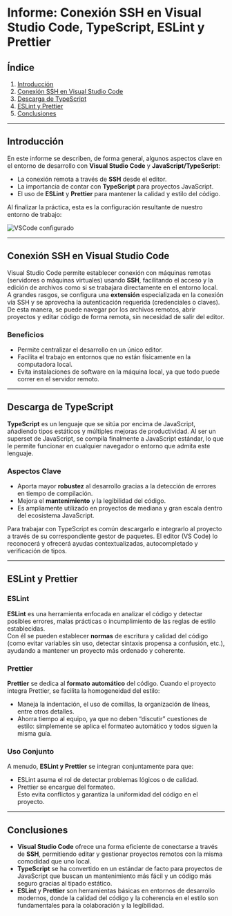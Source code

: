 # Informe: Conexión SSH en Visual Studio Code, TypeScript, ESLint y Prettier

## Índice
1. [Introducción](#introducción)  
2. [Conexión SSH en Visual Studio Code](#conexión-ssh-en-visual-studio-code)  
3. [Descarga de TypeScript](#descarga-de-typescript)  
4. [ESLint y Prettier](#eslint-y-prettier)  
5. [Conclusiones](#conclusiones)

---

## Introducción
En este informe se describen, de forma general, algunos aspectos clave en el entorno de desarrollo con **Visual Studio Code** y **JavaScript/TypeScript**:
- La conexión remota a través de **SSH** desde el editor.
- La importancia de contar con **TypeScript** para proyectos JavaScript.
- El uso de **ESLint** y **Prettier** para mantener la calidad y estilo del código.

Al finalizar la práctica, esta es la configuración resultante de nuestro entorno de trabajo:

![VSCode configurado](../Imagenes/vscode.png)

---

## Conexión SSH en Visual Studio Code
Visual Studio Code permite establecer conexión con máquinas remotas (servidores o máquinas virtuales) usando **SSH**, facilitando el acceso y la edición de archivos como si se trabajara directamente en el entorno local.  
A grandes rasgos, se configura una **extensión** especializada en la conexión vía SSH y se aprovecha la autenticación requerida (credenciales o claves). De esta manera, se puede navegar por los archivos remotos, abrir proyectos y editar código de forma remota, sin necesidad de salir del editor.

### Beneficios
- Permite centralizar el desarrollo en un único editor.
- Facilita el trabajo en entornos que no están físicamente en la computadora local.
- Evita instalaciones de software en la máquina local, ya que todo puede correr en el servidor remoto.

---

## Descarga de TypeScript
**TypeScript** es un lenguaje que se sitúa por encima de JavaScript, añadiendo tipos estáticos y múltiples mejoras de productividad. Al ser un superset de JavaScript, se compila finalmente a JavaScript estándar, lo que le permite funcionar en cualquier navegador o entorno que admita este lenguaje.

### Aspectos Clave
- Aporta mayor **robustez** al desarrollo gracias a la detección de errores en tiempo de compilación.
- Mejora el **mantenimiento** y la legibilidad del código.
- Es ampliamente utilizado en proyectos de mediana y gran escala dentro del ecosistema JavaScript.

Para trabajar con TypeScript es común descargarlo e integrarlo al proyecto a través de su correspondiente gestor de paquetes. El editor (VS Code) lo reconocerá y ofrecerá ayudas contextualizadas, autocompletado y verificación de tipos.

---

## ESLint y Prettier

### ESLint
**ESLint** es una herramienta enfocada en analizar el código y detectar posibles errores, malas prácticas o incumplimiento de las reglas de estilo establecidas.  
Con él se pueden establecer **normas** de escritura y calidad del código (como evitar variables sin uso, detectar sintaxis propensa a confusión, etc.), ayudando a mantener un proyecto más ordenado y coherente.

### Prettier
**Prettier** se dedica al **formato automático** del código. Cuando el proyecto integra Prettier, se facilita la homogeneidad del estilo:  
- Maneja la indentación, el uso de comillas, la organización de líneas, entre otros detalles.  
- Ahorra tiempo al equipo, ya que no deben “discutir” cuestiones de estilo: simplemente se aplica el formateo automático y todos siguen la misma guía.

### Uso Conjunto
A menudo, **ESLint y Prettier** se integran conjuntamente para que:
- ESLint asuma el rol de detectar problemas lógicos o de calidad.
- Prettier se encargue del formateo.  
Esto evita conflictos y garantiza la uniformidad del código en el proyecto.

---

## Conclusiones
- **Visual Studio Code** ofrece una forma eficiente de conectarse a través de **SSH**, permitiendo editar y gestionar proyectos remotos con la misma comodidad que uno local.  
- **TypeScript** se ha convertido en un estándar de facto para proyectos de JavaScript que buscan un mantenimiento más fácil y un código más seguro gracias al tipado estático.  
- **ESLint** y **Prettier** son herramientas básicas en entornos de desarrollo modernos, donde la calidad del código y la coherencia en el estilo son fundamentales para la colaboración y la legibilidad.

